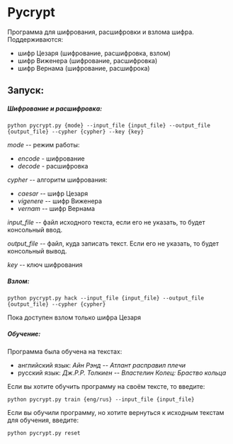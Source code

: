 # Pycrypt

Программа для шифрования, расшифровки и взлома шифра. 
Поддерживаются: 
- шифр Цезаря (шифрование, расшифровка, взлом)
- шифр Виженера (шифрование, расшифровка)
- шифр Вернама (шифрование, расшифрока)

## Запуск:
##### Шифрование и расшифровка:
```
python pycrypt.py {mode} --input_file {input_file} --output_file {output_file} --cypher {cypher} --key {key}
```

_mode_ -- режим работы:
- _encode_ - шифрование
- _decode_ - расшифровка

_cypher_  -- алгоритм шифрования:
- _caesar_ -- шифр Цезаря
- _vigenere_ -- шифр Виженера
- _vernam_ -- шифр Вернама

_input_file_ -- файл исходного текста, если его не указать, то будет консольный ввод.

_output_file_ -- файл, куда записать текст. Если его не указать, то будет консольный вывод. 

_key_ -- ключ шифрования

##### Взлом:
```
python pycrypt.py hack --input_file {input_file} --output_file {output_file} --cypher {cypher}
```
Пока доступен взлом только шифра Цезаря

##### Обучение:
Программа была обучена на текстах: 
- английский язык: _Айн Рэнд -- Атлант расправил плечи_
- русский язык: _Дж.Р.Р. Толкиен -- Властелин Колец: Браство кольца_

Если вы хотите обучить программу на своём тексте, то введите:
```
python pycrypt.py train {eng/rus} --input_file {input_file}
```

Если вы обучили программу, но хотите вернуться к исходным текстам для обучения, введите:
```
python pycrypt.py reset
```